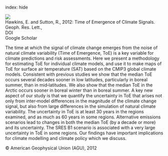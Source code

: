 index: hide

<div class="Citation">
    <div class="Citation-thumb CitationThumb-linked"  data-href="https://doi.org/10.1029/2011gl050087">
      <img src="https://static.claimspace.cloud/climate-study-static/refs/thumbs/11/Hawkins_and_Sutton_2012-thumb.png" />
    </div>

  <div class="Citation-body">
    <div class="Citation-text">Hawkins, E. and Sutton, R., 2012: Time of Emergence of Climate Signals. <span class="Article-journal">Geoph. Res. Lett., </span><span class="Article-volume"></span></div>
    <div class="Citation-links">
      <div class="CitationLink" data-href="https://doi.org/10.1029/2011gl050087">
        <div class="CitationLink-icon CitationLink-Doi"></div>
        <div class="CitationLink-text">DOI</div>
      </div>
      <div class="CitationLink" data-href="https://scholar.google.com/scholar?q=10.1029/2011gl050087">
        <div class="CitationLink-icon CitationLink-Scholar"></div>
        <div class="CitationLink-text">Google Scholar</div>
      </div>
    </div>
  </div>
</div>

The time at which the signal of climate change emerges from the noise of natural climate variability (Time of Emergence, ToE) is a key variable for climate predictions and risk assessments. Here we present a methodology for estimating ToE for individual climate models, and use it to make maps of ToE for surface air temperature (SAT) based on the CMIP3 global climate models. Consistent with previous studies we show that the median ToE occurs several decades sooner in low latitudes, particularly in boreal summer, than in mid‐latitudes. We also show that the median ToE in the Arctic occurs sooner in boreal winter than in boreal summer. A key new aspect of our study is that we quantify the uncertainty in ToE that arises not only from inter‐model differences in the magnitude of the climate change signal, but also from large differences in the simulation of natural climate variability. The uncertainty in ToE is at least 30 years in the regions examined, and as much as 60 years in some regions. Alternative emissions scenarios lead to changes in both the median ToE (by a decade or more) and its uncertainty. The SRES B1 scenario is associated with a very large uncertainty in ToE in some regions. Our findings have important implications for climate modelling and climate policy which we discuss.

<div class="Citation-copy">
&copy; American Geophysical Union (AGU), 2012
</div>